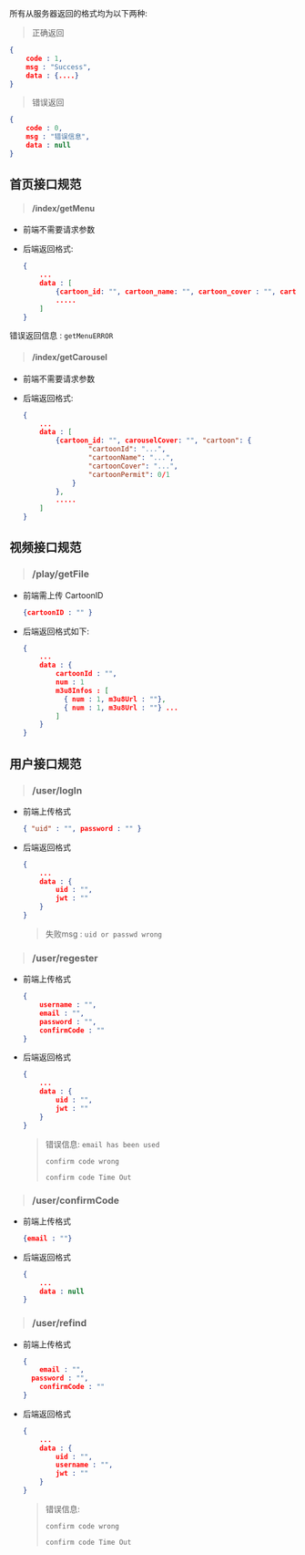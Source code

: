 所有从服务器返回的格式均为以下两种:

> 正确返回

```json
{
    code : 1,
    msg : "Success",
    data : {....}
}
```

> 错误返回

```json
{
    code : 0,
    msg : "错误信息",
    data : null
}
```



## 首页接口规范

> #### **/index/getMenu**

* 前端不需要请求参数

* 后端返回格式:

  ```json
  {
      ...
      data : [
          {cartoon_id: "", cartoon_name: "", cartoon_cover : "", cartoon_permit : 0/1},
          .....
      ]
  }
  ```

错误返回信息 : `getMenuERROR`

> #### **/index/getCarousel**

* 前端不需要请求参数

* 后端返回格式:

  ```json
  {
      ...
      data : [
          {cartoon_id: "", carouselCover: "", "cartoon": {
                  "cartoonId": "...",
                  "cartoonName": "...",
                  "cartoonCover": "...",
                  "cartoonPermit": 0/1
              }
          },
          .....
      ]
  }
  ```



## 视频接口规范

> ### **/play/getFile**

* 前端需上传 CartoonID

  ```json
  {cartoonID : "" }
  ```

* 后端返回格式如下:

  ```json
  {
      ...
      data : {
          cartoonId : "",
          num : 1
          m3u8Infos : [
          	{ num : 1, m3u8Url : ""},
      		{ num : 1, m3u8Url : ""} ...
          ]
      }
  }
  ```



## 用户接口规范

> ### **/user/logIn**

* 前端上传格式

  ```json
  { "uid" : "", password : "" }
  ```

* 后端返回格式

  ```json
  {
      ...
      data : {
          uid : "",
          jwt : ""
      }
  }
  ```

  > 失败msg : `uid or passwd wrong`



> ### **/user/regester**

* 前端上传格式

  ```json
  {
      username : "",
      email : "",
      password : "",
      confirmCode : ""
  }
  ```

* 后端返回格式

  ```json
  {
      ...
      data : {
          uid : "",
          jwt : ""
      }
  }
  ```

  > 错误信息: `email has been used`
  >
  > `confirm code wrong`
  >
  > `confirm code Time Out`



> ### **/user/confirmCode**

* 前端上传格式

  ```json
  {email : ""}
  ```

* 后端返回格式

  ```json
  {
      ...
      data : null
  }
  ```



> ### **/user/refind**

* 前端上传格式

  ```json
  {
      email : "",
  	password : "",
      confirmCode : ""
  }
  ```

* 后端返回格式

  ```json
  {
      ...
      data : {
          uid : "",
          username : "",
          jwt : ""
      }
  }
  ```

  > 错误信息:
  >
  > `confirm code wrong`
  >
  > `confirm code Time Out`